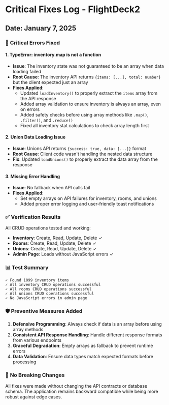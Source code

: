 # Critical Fixes Log - FlightDeck2

## Date: January 7, 2025

### 🔴 **Critical Errors Fixed**

#### 1. **TypeError: inventory.map is not a function**
- **Issue**: The inventory state was not guaranteed to be an array when data loading failed
- **Root Cause**: The inventory API returns `{items: [...], total: number}` but the client expected just an array
- **Fixes Applied**:
  - Updated `loadInventory()` to properly extract the `items` array from the API response
  - Added array validation to ensure inventory is always an array, even on errors
  - Added safety checks before using array methods like `.map()`, `.filter()`, and `.reduce()`
  - Fixed all inventory stat calculations to check array length first

#### 2. **Union Data Loading Issue**
- **Issue**: Unions API returns `{success: true, data: [...]}` format
- **Root Cause**: Client code wasn't handling the nested data structure
- **Fix**: Updated `loadUnions()` to properly extract the data array from the response

#### 3. **Missing Error Handling**
- **Issue**: No fallback when API calls fail
- **Fixes Applied**:
  - Set empty arrays on API failures for inventory, rooms, and unions
  - Added proper error logging and user-friendly toast notifications

### ✅ **Verification Results**

All CRUD operations tested and working:
- **Inventory**: Create, Read, Update, Delete ✓
- **Rooms**: Create, Read, Update, Delete ✓  
- **Unions**: Create, Read, Update, Delete ✓
- **Admin Page**: Loads without JavaScript errors ✓

### 📊 **Test Summary**
```
✓ Found 1099 inventory items
✓ All inventory CRUD operations successful
✓ All rooms CRUD operations successful
✓ All unions CRUD operations successful
✓ No JavaScript errors in admin page
```

### 🛡️ **Preventive Measures Added**

1. **Defensive Programming**: Always check if data is an array before using array methods
2. **Consistent API Response Handling**: Handle different response formats from various endpoints
3. **Graceful Degradation**: Empty arrays as fallback to prevent runtime errors
4. **Data Validation**: Ensure data types match expected formats before processing

### 📝 **No Breaking Changes**

All fixes were made without changing the API contracts or database schema. The application remains backward compatible while being more robust against edge cases. 